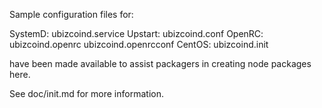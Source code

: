Sample configuration files for:

SystemD: ubizcoind.service
Upstart: ubizcoind.conf
OpenRC:  ubizcoind.openrc
         ubizcoind.openrcconf
CentOS:  ubizcoind.init

have been made available to assist packagers in creating node packages here.

See doc/init.md for more information.
